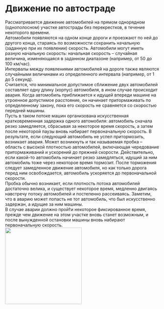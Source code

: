 
# Движение по автостраде
Рассматривается движение автомобилей на прямом однорядном (однополосном) участке автострады без перекрестков, в течение некоторого времени.  
Автомобили появляются на одном конце дороги и проезжают по ней до другого конца, стараясь по возможности сохранить начальную (заданную при их появлении) скорость. Автомобили могут иметь разную начальную скорость: начальная скорость – случайная величина, изменяющаяся в заданном диапазоне (например, от 50 до 100 км/час).  
Интервалы между появлениями автомобилей на дороге также являются случайными величинами из определенного интервала (например, от 1 до 5 секунд).  
Считается, что минимальное допустимое сближение двух автомобилей составляет одну длину (корпус) автомобиля, в ином случае происходит авария. Когда автомобиль приближается к идущей впереди машине на утроенное допустимое расстояние, он начинает притормаживать по определенному закону, пока его скорость не сравняется со скоростью передней машины.  
Пусть в таком потоке машин организована искусственная кратковременная задержка одного автомобиля: автомобиль сначала резко замедляется, сбрасывая за некоторое время скорость, а затем после некоторой паузы вновь набирает первоначальную скорость. В результате, если следующий автомобиль не успел притормозить, возникает авария. Может возникнуть и так
называемая пробка – область с высокой плотностью автомобилей, включающая чередование притормаживаний и ускорений до прежней скорости. Действительно, если какой-то автомобиль начинает резко замедляться, идущий за ним автомобиль тоже через некоторое время тормозит. После торможения следует замедленное движение автомобиля, но как только дорога перед ним освобождается, автомобиль ускоряется до первоначальной скорости.  
Пробка обычно возникает, если плотность потока автомобилей достаточно велика, и существует некоторое время, медленно двигаясь навстречу потоку автомобилей и постепенно рассеиваясь. Заметим, что в аварию может попасть не тот автомобиль, что был искусственно задержан, а идущие за ним машины.  
В случае аварии должно прой̆ти некоторое фиксированное время, прежде чем движение на этом участке вновь станет возможным, и после вынужденной остановки машины вновь набирают первоначальную скорость.  
<img height="250" float="left" src="https://github.com/AnnaAndropova/CarTraffic/blob/master/img.jpg"></img><br>
